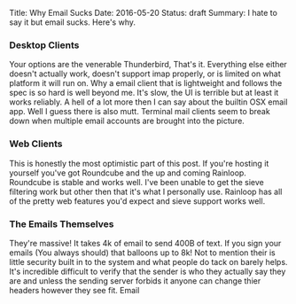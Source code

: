 Title: Why Email Sucks
Date: 2016-05-20
Status: draft
Summary: I hate to say it but email sucks. Here's why.

### Desktop Clients
Your options are the venerable Thunderbird, That's it. Everything else either
doesn't actually work, doesn't support imap properly, or is limited on what
platform it will run on.  Why a email client that is lightweight and follows the
spec is so hard is well beyond me. It's slow, the UI is terrible but at least it
works reliably. A hell of a lot more then I can say about the builtin OSX email
app. Well I guess there is also mutt. Terminal mail clients seem to break down when
multiple email accounts are brought into the picture.

### Web Clients
This is honestly the most optimistic part of this post. If you're hosting it
yourself you've got Roundcube and the up and coming Rainloop. Roundcube is
stable and works well. I've been unable to get the sieve filtering work but
other then that it's what I personally use. Rainloop has all of the pretty web
features you'd expect and sieve support works well.

### The Emails Themselves
They're massive! It takes 4k of email to send 400B of text. If you sign your
emails (You always should) that balloons up to 8k! Not to mention their is little
security built in to the system and what people do tack on barely helps. It's
incredible difficult to verify that the sender is who they actually say they
are and unless the sending server forbids it anyone can change thier headers
however they see fit. Email

